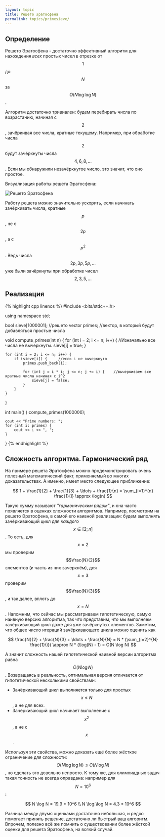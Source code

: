 ```yaml
---
layout: topic
title: Решето Эратосфена
permalink: topics/primesieve/
---
```


## Определение

Решето Эратосфена - достаточно эффективный алгоритм для нахождения
*всех* простых чисел в отрезке от $$1$$ до $$N$$ за $$O(N \log \log N)$$.

Алгоритм достаточно тривиален: будем перебирать числа по возрастанию,
начиная с $$2$$, зачёркивая все числа, кратные текущему. Например, при обработке
числа $$2$$ будут зачёркнуты числа $$4, 6, 8, \ldots$$. Если мы обнаружили
незачёркнутое число, это значит, что оно простое.

Визуализация работы решета Эратосфена:

![Решето Эратосфена](eratosthenes.gif)

Работу решета можно значительно ускорить, если начинать зачёркивать
числа, кратные $$p$$, не с $$2p$$, а с $$p^2$$. Ведь числа $$2p, 3p, 5p, \ldots$$ уже
были зачёркнуты при обработке чисел $$2, 3, 5, \ldots$$

## Реализация

{% highlight cpp linenos %}
#include <bits/stdc++.h>

using namespace std;

bool sieve[1000001];    //решето
vector<int> primes;     //вектор, в который будут добавляться простые числа

void compute_primes(int n) {
    for (int i = 2; i <= n; i++) {   //Изначально все числа не вычеркнуты.
        sieve[i] = true;
    }

    for (int i = 2; i <= n; i++) {
        if (sieve[i]) {     //если i не вычеркнуто
            primes.push_back(i);

            for (int j = i * i; j <= n; j += i) {    //вычеркиваем все кратные числа начиная с i^2
                sieve[j] = false;
            }
        }
    }
}

int main() {
    compute_primes(1000000);

    cout << "Prime numbers: ";
    for (int i: primes) {
        cout << i << ", ";
    }
}
{% endhighlight %}

## Сложность алгоритма. Гармонический ряд

На примере решета Эратосфена можно продемонстрировать очень полезный
математический факт, применяемый во многих доказательствах. А именно,
имеет место следующее приближение:

$$ 1 + \frac{1}{2} + \frac{1}{3} + \ldots + \frac{1}{n} = \sum_{i=1}^{n} \frac{1}{i} \approx \log(n) $$

Такую сумму называют _"гармоническим рядом"_, и она часто появляется в
оценках сложности алгоритмов. Например, посмотрим на решето Эратосфена,
в самой его наивной реализации: будем выполнять зачёркивающий цикл для
_каждого_ $$x \in [2; n]$$. То есть, для $$x = 2$$ мы проверим $$\frac{N}{2}$$
элементов (и часть из них зачеркнём), для $$x = 3$$ проверим $$\frac{N}{3}$$,
и так далее, вплоть до $$x = N$$. Напомним, что сейчас мы рассматриваем
гипотетическую, самую наивную версию алгоритма, так что представим, что мы
выполняем зачёркивающий цикл даже для уже зачёркнутых элементов. Заметим,
что общее число итераций зачёркивающего цикла можно оценить как

$$ \frac{N}{2} + \frac{N}{3} + \ldots + \frac{N}{N} = N * (\sum_{i=2}^{N} \frac{1}{i}) \approx N * (\log(N) - 1) = O(N \log N) $$

А значит сложность нашей гипотетической наивной версии алгоритма равна
$$O(N \log N)$$. Возвращаясь в реальность, оптимальная версия отличается
от гипотетической несколькими свойствами:

- Зачёркивающий цикл выполняется только для простых $$x \le N$$, а не для всех.
- Зачёркивающий цикл начинает выполнение с $$x^2$$, а не с $$x$$.

Используя эти свойства, можно доказать ещё более жёсткое ограничение для сложности:
$$ O(N \log \log N) \le O(N \log N) $$, но сделать это довольно непросто.
К тому же, для олимпиадных задач такая точность не всегда оправдана:
например для $$N = 10^6$$:

$$ N \log N = 19.9 * 10^6 \\
N \log \log N = 4.3 * 10^6 $$

Разница между двумя оценками достаточно небольшая, и редко помогает принять
решение, достаточно ли быстрый ваш алгоритм. Впрочем, полезно всё же помнить о
существовании более жёсткой оценки для решета Эратосфена, на всякий случай.
